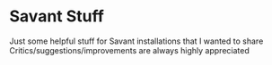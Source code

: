 # Savant Stuff

Just some helpful stuff for Savant installations that I wanted to share
Critics/suggestions/improvements are always highly appreciated
